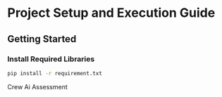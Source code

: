 # Project Setup and Execution Guide

## Getting Started

### Install Required Libraries
```sh
pip install -r requirement.txt
```

Crew Ai Assessment 

